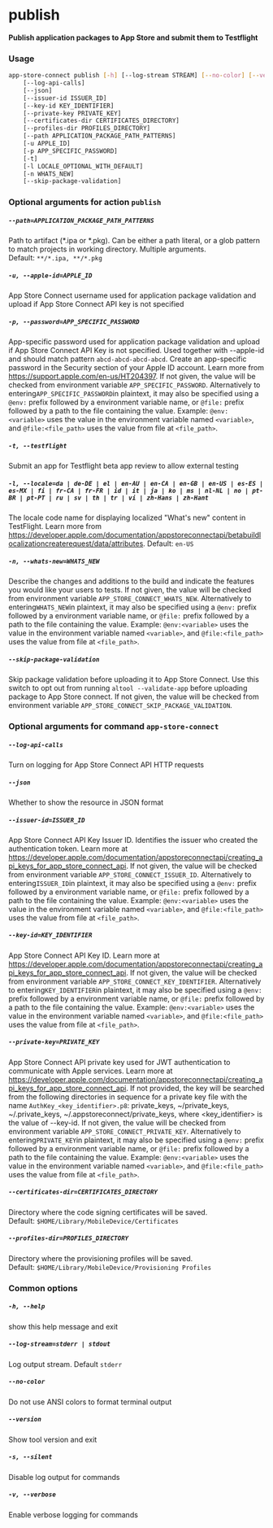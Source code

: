 
publish
=======


**Publish application packages to App Store and submit them to Testflight**
### Usage
```bash
app-store-connect publish [-h] [--log-stream STREAM] [--no-color] [--version] [-s] [-v]
    [--log-api-calls]
    [--json]
    [--issuer-id ISSUER_ID]
    [--key-id KEY_IDENTIFIER]
    [--private-key PRIVATE_KEY]
    [--certificates-dir CERTIFICATES_DIRECTORY]
    [--profiles-dir PROFILES_DIRECTORY]
    [--path APPLICATION_PACKAGE_PATH_PATTERNS]
    [-u APPLE_ID]
    [-p APP_SPECIFIC_PASSWORD]
    [-t]
    [-l LOCALE_OPTIONAL_WITH_DEFAULT]
    [-n WHATS_NEW]
    [--skip-package-validation]
```
### Optional arguments for action `publish`

##### `--path=APPLICATION_PACKAGE_PATH_PATTERNS`


Path to artifact (\*.ipa or \*.pkg). Can be either a path literal, or a glob pattern to match projects in working directory. Multiple arguments. Default:&nbsp;`**/*.ipa, **/*.pkg`
##### `-u, --apple-id=APPLE_ID`


App Store Connect username used for application package validation and upload if App Store Connect API key is not specified
##### `-p, --password=APP_SPECIFIC_PASSWORD`


App-specific password used for application package validation and upload if App Store Connect API Key is not specified. Used together with --apple-id and should match pattern `abcd-abcd-abcd-abcd`. Create an app-specific password in the Security section of your Apple ID account. Learn more from https://support.apple.com/en-us/HT204397. If not given, the value will be checked from environment variable `APP_SPECIFIC_PASSWORD`. Alternatively to entering` APP_SPECIFIC_PASSWORD `in plaintext, it may also be specified using a `@env:` prefix followed by a environment variable name, or `@file:` prefix followed by a path to the file containing the value. Example: `@env:<variable>` uses the value in the environment variable named `<variable>`, and `@file:<file_path>` uses the value from file at `<file_path>`.
##### `-t, --testflight`


Submit an app for Testflight beta app review to allow external testing
##### `-l, --locale=da | de-DE | el | en-AU | en-CA | en-GB | en-US | es-ES | es-MX | fi | fr-CA | fr-FR | id | it | ja | ko | ms | nl-NL | no | pt-BR | pt-PT | ru | sv | th | tr | vi | zh-Hans | zh-Hant`


The locale code name for displaying localized "What's new" content in TestFlight. Learn more from https://developer.apple.com/documentation/appstoreconnectapi/betabuildlocalizationcreaterequest/data/attributes. Default:&nbsp;`en-US`
##### `-n, --whats-new=WHATS_NEW`


Describe the changes and additions to the build and indicate the features you would like your users to tests. If not given, the value will be checked from environment variable `APP_STORE_CONNECT_WHATS_NEW`. Alternatively to entering` WHATS_NEW `in plaintext, it may also be specified using a `@env:` prefix followed by a environment variable name, or `@file:` prefix followed by a path to the file containing the value. Example: `@env:<variable>` uses the value in the environment variable named `<variable>`, and `@file:<file_path>` uses the value from file at `<file_path>`.
##### `--skip-package-validation`


Skip package validation before uploading it to App Store Connect. Use this switch to opt out from running `altool --validate-app` before uploading package to App Store connect. If not given, the value will be checked from environment variable `APP_STORE_CONNECT_SKIP_PACKAGE_VALIDATION`.
### Optional arguments for command `app-store-connect`

##### `--log-api-calls`


Turn on logging for App Store Connect API HTTP requests
##### `--json`


Whether to show the resource in JSON format
##### `--issuer-id=ISSUER_ID`


App Store Connect API Key Issuer ID. Identifies the issuer who created the authentication token. Learn more at https://developer.apple.com/documentation/appstoreconnectapi/creating_api_keys_for_app_store_connect_api. If not given, the value will be checked from environment variable `APP_STORE_CONNECT_ISSUER_ID`. Alternatively to entering` ISSUER_ID `in plaintext, it may also be specified using a `@env:` prefix followed by a environment variable name, or `@file:` prefix followed by a path to the file containing the value. Example: `@env:<variable>` uses the value in the environment variable named `<variable>`, and `@file:<file_path>` uses the value from file at `<file_path>`.
##### `--key-id=KEY_IDENTIFIER`


App Store Connect API Key ID. Learn more at https://developer.apple.com/documentation/appstoreconnectapi/creating_api_keys_for_app_store_connect_api. If not given, the value will be checked from environment variable `APP_STORE_CONNECT_KEY_IDENTIFIER`. Alternatively to entering` KEY_IDENTIFIER `in plaintext, it may also be specified using a `@env:` prefix followed by a environment variable name, or `@file:` prefix followed by a path to the file containing the value. Example: `@env:<variable>` uses the value in the environment variable named `<variable>`, and `@file:<file_path>` uses the value from file at `<file_path>`.
##### `--private-key=PRIVATE_KEY`


App Store Connect API private key used for JWT authentication to communicate with Apple services. Learn more at https://developer.apple.com/documentation/appstoreconnectapi/creating_api_keys_for_app_store_connect_api. If not provided, the key will be searched from the following directories in sequence for a private key file with the name `AuthKey_<key_identifier>.p8`: private_keys, ~/private_keys, ~/.private_keys, ~/.appstoreconnect/private_keys, where <key_identifier> is the value of --key-id. If not given, the value will be checked from environment variable `APP_STORE_CONNECT_PRIVATE_KEY`. Alternatively to entering` PRIVATE_KEY `in plaintext, it may also be specified using a `@env:` prefix followed by a environment variable name, or `@file:` prefix followed by a path to the file containing the value. Example: `@env:<variable>` uses the value in the environment variable named `<variable>`, and `@file:<file_path>` uses the value from file at `<file_path>`.
##### `--certificates-dir=CERTIFICATES_DIRECTORY`


Directory where the code signing certificates will be saved. Default:&nbsp;`$HOME/Library/MobileDevice/Certificates`
##### `--profiles-dir=PROFILES_DIRECTORY`


Directory where the provisioning profiles will be saved. Default:&nbsp;`$HOME/Library/MobileDevice/Provisioning Profiles`
### Common options

##### `-h, --help`


show this help message and exit
##### `--log-stream=stderr | stdout`


Log output stream. Default `stderr`
##### `--no-color`


Do not use ANSI colors to format terminal output
##### `--version`


Show tool version and exit
##### `-s, --silent`


Disable log output for commands
##### `-v, --verbose`


Enable verbose logging for commands